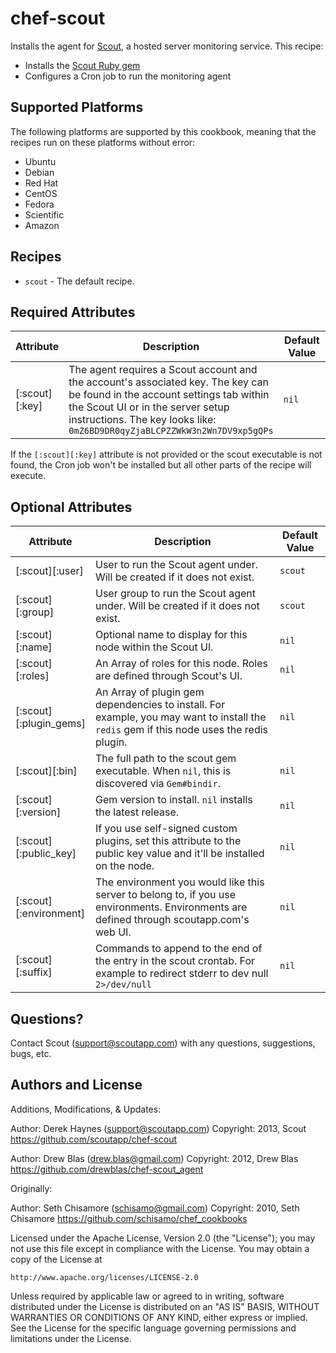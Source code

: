# chef-scout

Installs the agent for [Scout](http://scoutapp.com), a hosted server monitoring service. This recipe:

* Installs the [Scout Ruby gem](https://rubygems.org/gems/scout)
* Configures a Cron job to run the monitoring agent

## Supported Platforms

The following platforms are supported by this cookbook, meaning that the recipes run on these platforms without error:

* Ubuntu
* Debian
* Red Hat
* CentOS
* Fedora
* Scientific
* Amazon

## Recipes

* `scout` - The default recipe.

## Required Attributes

<table>
  <thead>
    <tr>
      <th>Attribute</th>
      <th>Description</th>
      <th>Default Value</th>
    </tr>
  </thead>
  <tbody>
    <tr>
      <td style="width:15%">[:scout][:key]</td>
      <td>
        The agent requires a Scout account and the account's associated key. The key can be found in the account settings tab within the Scout UI or in the server setup instructions. The key looks like:
          <code>0mZ6BD9DR0qyZjaBLCPZZWkW3n2Wn7DV9xp5gQPs</code> 
      </td>
      <td style="width:15%"><code>nil</code></td>
    </tr>
  </tbody>
</table>

If the <code>[:scout][:key]</code> attribute is not provided or the scout executable is not found, the Cron job won't be installed but all other parts of the recipe will execute. 

## Optional Attributes

<table>
  <thead>
    <tr>
      <th style="width:20%">Attribute</th>
      <th>Description</th>
      <th>Default Value</th>
    </tr>
  </thead>
  <tbody>
    <tr>
      <td>[:scout][:user]</td>
      <td>User to run the Scout agent under. Will be created if it does not exist.</td>
      <td><code>scout</code></td>
    </tr>
    <tr>
      <td>[:scout][:group]</td>
      <td>User group to run the Scout agent under. Will be created if it does not exist.</td>
      <td><code>scout</code></td>
    </tr>
    <tr>
      <td>[:scout][:name]</td>
      <td>Optional name to display for this node within the Scout UI.</td>
      <td><code>nil</code></td>
    </tr>
    <tr>
      <td>[:scout][:roles]</td>
      <td>An Array of roles for this node. Roles are defined through Scout's UI.</td>
      <td><code>nil</code></td>
    </tr>
    <tr>
      <td>[:scout][:plugin_gems]</td>
      <td>An Array of plugin gem dependencies to install. For example, you may want to install the <code>redis</code> gem if this node uses the redis plugin.</td>
      <td><code>nil</code></td>
    </tr>
    <tr>
      <td>[:scout][:bin]</td>
      <td>The full path to the scout gem executable. When <code>nil</code>, this is discovered via <code>Gem#bindir</code>.</td>
      <td><code>nil</code></td>
    </tr>
    <tr>
      <td>[:scout][:version]</td>
      <td>Gem version to install. <code>nil</code> installs the latest release.</td>
      <td><code>nil</code></td>
    </tr>
    <tr>
      <td>[:scout][:public_key]</td>
      <td>If you use self-signed custom plugins, set this attribute to the public key value and it'll be installed on the node.</td>
      <td><code>nil</code></td>
    </tr>
    <tr>
      <td>[:scout][:environment]</td>
      <td>The environment you would like this server to belong to, if you use environments. Environments are defined through scoutapp.com's web UI.</td>
      <td><code>nil</code></td>
    </tr>
    <tr>
      <td>[:scout][:suffix]</td>
      <td>Commands to append to the end of the entry in the scout crontab. For example to redirect stderr to dev null <code>2>/dev/null</code></td>
      <td><code>nil</code></td>
    </tr>
  </tbody>
</table>

## Questions?

Contact Scout (<support@scoutapp.com>) with any questions, suggestions, bugs, etc.

## Authors and License

Additions, Modifications, & Updates:

Author: Derek Haynes (<support@scoutapp.com>)
Copyright: 2013, Scout
https://github.com/scoutapp/chef-scout

Author: Drew Blas (<drew.blas@gmail.com>)
Copyright: 2012, Drew Blas
https://github.com/drewblas/chef-scout_agent

Originally:

Author: Seth Chisamore (<schisamo@gmail.com>)
Copyright: 2010, Seth Chisamore
https://github.com/schisamo/chef_cookbooks

Licensed under the Apache License, Version 2.0 (the "License");
you may not use this file except in compliance with the License.
You may obtain a copy of the License at

    http://www.apache.org/licenses/LICENSE-2.0

Unless required by applicable law or agreed to in writing, software
distributed under the License is distributed on an "AS IS" BASIS,
WITHOUT WARRANTIES OR CONDITIONS OF ANY KIND, either express or implied.
See the License for the specific language governing permissions and
limitations under the License.
